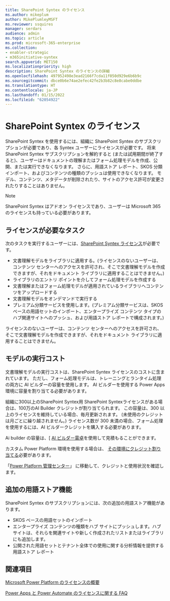 ```yaml
---
title: SharePoint Syntex のライセンス
ms.author: mikeplum
author: MikePlumleyMSFT
ms.reviewer: ssquires
manager: serdars
audience: admin
ms.topic: article
ms.prod: microsoft-365-enterprise
ms.collection:
- enabler-strategic
- m365initiative-syntex
search.appverid: MET150
ms.localizationpriority: high
description: SharePoint Syntex のライセンスの詳細
ms.openlocfilehash: 497952498e3ead2166f7cda11f050d929e6b6b9c
ms.sourcegitcommit: dbce0b6e74ae2efec42fe2b3b82c8e8cabe0ddbe
ms.translationtype: HT
ms.contentlocale: ja-JP
ms.lasthandoff: 01/15/2022
ms.locfileid: "62054922"
---
```

# <a name="licensing-for-sharepoint-syntex"></a>SharePoint Syntex のライセンス

SharePoint Syntex を使用するには、組織に SharePoint Syntex のサブスクリプションが必要であり、各 Syntex ユーザーにライセンスが必要です。 将来 SharePoint Syntex サブスクリプションを解約すると (または試用期間が終了すると)、ユーザーはドキュメントの理解またはフォーム処理モデルを作成、公開、または実行できなくなります。 さらに、用語ストア レポート、SKOS 分類インポート、およびコンテンツの種類のプッシュは使用できなくなります。 モデル、コンテンツ、メタデータが削除されたり、サイトのアクセス許可が変更されたりすることはありません。
 
> [!NOTE] 
> SharePoint Syntex はアドオン ライセンスであり、ユーザーは Microsoft 365 のライセンスも持っている必要があります。
 
## <a name="tasks-requiring-a-license"></a>ライセンスが必要なタスク
 
次のタスクを実行するユーザーには、[SharePoint Syntex ライセンス](https://www.microsoft.com/microsoft-365/enterprise/sharepoint-syntex)が必要です。
 
- 文書理解モデルをライブラリに適用する。(ライセンスのないユーザーは、コンテンツ センターへのアクセスを許可され、そこで文書理解モデルを作成できますが、それをドキュメント ライブラリに適用することはできません。)
- ライブラリのエントリ ポイントを介してフォーム処理モデルを作成する
- 文書理解またはフォーム処理モデルが適用されているライブラリへコンテンツをアップロードする
- 文書理解モデルをオンデマンドで実行する
- プレミアム分類サービスを使用します。(プレミアム分類サービスは、SKOS ベースの用語セットのインポート、エンタープライズ コンテンツ タイプのハブ関連サイトへのプッシュ、および用語ストア レポートで構成されます。)

ライセンスのないユーザーは、コンテンツ センターへのアクセスを許可され、そこで文書理解モデルを作成できますが、それをドキュメント ライブラリに適用することはできません。
 
## <a name="cost-of-running-models"></a>モデルの実行コスト
 
文書理解モデルの実行コストは、SharePoint Syntex ライセンスのコストに含まれています。 ただし、フォーム処理モデルは、トレーニングとランタイム処理の両方に AI ビルダーの容量を使用します。 AI ビルダーを使用する Power Apps 環境に容量を割り当てる必要があります。
 
組織に300以上のSharePoint Syntex用 SharePoint Syntexライセンスがある場合は、100万のAI Builder クレジットが割り当てられます。 この容量は、300 以上のライセンスを維持している場合、毎月更新されます。 (未使用のクレジットは月ごとに繰り越されません。) ライセンス数が 300 未満の場合、フォーム処理を使用するには、AI ビルダークレジットを購入する必要があります。
 
Ai builder の容量は、[ [AI ビルダー電卓](https://powerapps.microsoft.com/ai-builder-calculator)を使用して見積もることができます。

カスタム Power Platform 環境を使用する場合は、 [その環境にクレジット割り当てる](/power-platform/admin/capacity-add-on)必要があります。

「[Power Platform 管理センター](https://admin.powerplatform.microsoft.com/resources/capacity)」 に移動して、クレジットと使用状況を確認します。
  
## <a name="additional-term-store-features"></a>追加の用語ストア機能
 
SharePoint Syntex のサブスクリプションには、次の追加の用語ストア機能があります。
 
- SKOS ベースの用語セットのインポート
- エンタープライズ コンテンツの種類をハブ サイトにプッシュします。ハブ サイトは、それらを関連サイトや新しく作成されたリストまたはライブラリにも追加します。
- 公開された用語セットとテナント全体での使用に関する分析情報を提供する用語ストア レポート


## <a name="see-also"></a>関連項目

[Microsoft Power Platform のライセンスの概要](/power-platform/admin/pricing-billing-skus)

[Power Apps と Power Automate のライセンスに関する FAQ](/power-platform/admin/powerapps-flow-licensing-faq)
